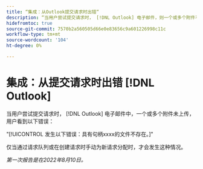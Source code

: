 ```yaml
---
title: “集成：从Outlook提交请求时出错“
description: “当用户尝试提交请求时， [!DNL Outlook] 电子邮件，则一个或多个附件不会上传，用户会看到错误。”
hidefromtoc: true
source-git-commit: 7570b2a560505d66e0e83656c9a601226998c11c
workflow-type: tm+mt
source-wordcount: '104'
ht-degree: 0%

---
```



# 集成：从提交请求时出错 [!DNL Outlook]

当用户尝试提交请求时， [!DNL Outlook] 电子邮件中，一个或多个附件未上传，用户看到以下错误：

&quot;[!UICONTROL 发生以下错误：具有句柄xxxx的文件不存在。]&quot;

仅当通过请求队列或在创建请求时手动为新请求分配时，才会发生这种情况。

_第一次报告是在2022年8月10日。_

